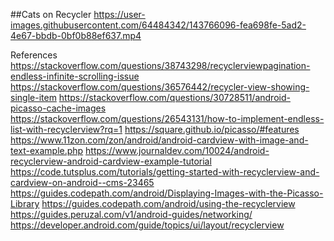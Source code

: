 ##Cats on Recycler
https://user-images.githubusercontent.com/64484342/143766096-fea698fe-5ad2-4e67-bbdb-0bf0b88ef637.mp4

References
https://stackoverflow.com/questions/38743298/recyclerviewpagination-endless-infinite-scrolling-issue
https://stackoverflow.com/questions/36576442/recycler-view-showing-single-item
https://stackoverflow.com/questions/30728511/android-picasso-cache-images
https://stackoverflow.com/questions/26543131/how-to-implement-endless-list-with-recyclerview?rq=1
https://square.github.io/picasso/#features
https://www.11zon.com/zon/android/android-cardview-with-image-and-text-example.php
https://www.journaldev.com/10024/android-recyclerview-android-cardview-example-tutorial
https://code.tutsplus.com/tutorials/getting-started-with-recyclerview-and-cardview-on-android--cms-23465
https://guides.codepath.com/android/Displaying-Images-with-the-Picasso-Library
https://guides.codepath.com/android/using-the-recyclerview
https://guides.peruzal.com/v1/android-guides/networking/
https://developer.android.com/guide/topics/ui/layout/recyclerview



